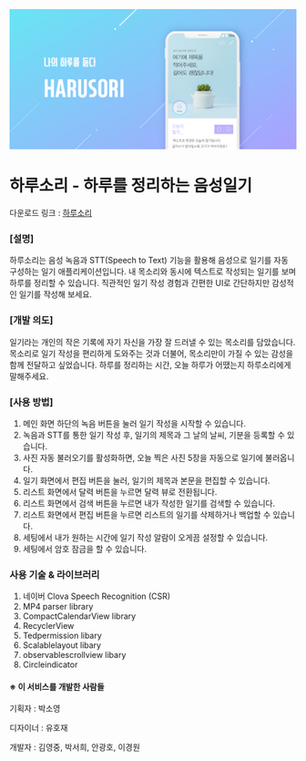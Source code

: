 ![Image](https://github.com/quarl894/Yapp_Dev/blob/master/app/src/main/res/drawable-xxhdpi/img_haru.jpg)
# 하루소리 - 하루를 정리하는 음성일기

다운로드 링크 : [하루소리](quarl894.github.io/assets/posts/20180107/img_haru.jpg) <br>

### [설명]

하루소리는 음성 녹음과 STT(Speech to Text) 기능을 활용해
음성으로 일기를 자동 구성하는 일기 애플리케이션입니다.
내 목소리와 동시에 텍스트로 작성되는 일기를 보며 하루를 정리할 수 있습니다.
직관적인 일기 작성 경험과 간편한 UI로 간단하지만 감성적인 일기를 작성해 보세요.

### [개발 의도]

일기라는 개인의 작은 기록에 자기 자신을 가장 잘 드러낼 수 있는 목소리를 담았습니다.
목소리로 일기 작성을 편리하게 도와주는 것과 더불어,
목소리만이 가질 수 있는 감성을 함께 전달하고 싶었습니다.
하루를 정리하는 시간, 오늘 하루가 어땠는지 하루소리에게 말해주세요.

### [사용 방법]

1. 메인 화면 하단의 녹음 버튼을 눌러 일기 작성을 시작할 수 있습니다.
2. 녹음과 STT를 통한 일기 작성 후, 일기의 제목과 그 날의 날씨, 기분을 등록할 수 있습니다.
3. 사진 자동 불러오기를 활성화하면, 오늘 찍은 사진 5장을 자동으로 일기에 불러옵니다.
4. 일기 화면에서 편집 버튼을 눌러, 일기의 제목과 본문을 편집할 수 있습니다.
5. 리스트 화면에서 달력 버튼을 누르면 달력 뷰로 전환됩니다.
6. 리스트 화면에서 검색 버튼을 누르면 내가 작성한 일기를 검색할 수 있습니다.
7. 리스트 화면에서 편집 버튼을 누르면 리스트의 일기를 삭제하거나 백업할 수 있습니다.
8. 세팅에서 내가 원하는 시간에 일기 작성 알람이 오게끔 설정할 수 있습니다.
9. 세팅에서 암호 잠금을 할 수 있습니다.

### 사용 기술 & 라이브러리

1. 네이버 Clova Speech Recognition (CSR)
2. MP4 parser library
3. CompactCalendarView library
4. RecyclerView 
5. Tedpermission libary
6. Scalablelayout libary
7. observablescrollview libary
8. Circleindicator

#### ※ 이 서비스를 개발한 사람들

기획자 : 박소영

디자이너 : 유호재

개발자 : 김영중, 박서희, 안광호, 이경원